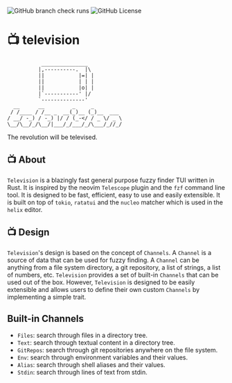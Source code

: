 ![GitHub branch check runs](https://img.shields.io/github/check-runs/alexpasmantier/television/main)
![GitHub License](https://img.shields.io/github/license/alexpasmantier/television)


# 📺 television

```
           _______________
          |,----------.  |\
          ||           |=| |
          ||           | | |
          ||           |o| |
          |`-----------' |/
          `--------------'
  __      __         _     _
 / /____ / /__ _  __(_)__ (_)__  ___
/ __/ -_) / -_) |/ / (_-</ / _ \/ _ \
\__/\__/_/\__/|___/_/___/_/\___/_//_/

```

 The revolution will be televised.


## 📺 About
`Television` is a blazingly fast general purpose fuzzy finder TUI written in Rust. It is inspired by the neovim `Telescope` plugin and the `fzf` command line tool. It is designed to be fast, efficient, easy to use and easily extensible. It is built on top of `tokio`, `ratatui` and the `nucleo` matcher which is used in the `helix` editor.

## 📺 Design
`Television`'s design is based on the concept of `Channels`. A `Channel` is a source of data that can be used for fuzzy
finding. A `Channel` can be anything from a file system directory, a git repository, a list of strings, a list of
numbers, etc. `Television` provides a set of built-in `Channels` that can be used out of the box. However, `Television`
is designed to be easily extensible and allows users to define their own custom `Channels` by implementing a simple
trait.

## Built-in Channels
- `Files`: search through files in a directory tree.
- `Text`: search through textual content in a directory tree.
- `GitRepos`: search through git repositories anywhere on the file system.
- `Env`: search through environment variables and their values.
- `Alias`: search through shell aliases and their values.
- `Stdin`: search through lines of text from stdin.

